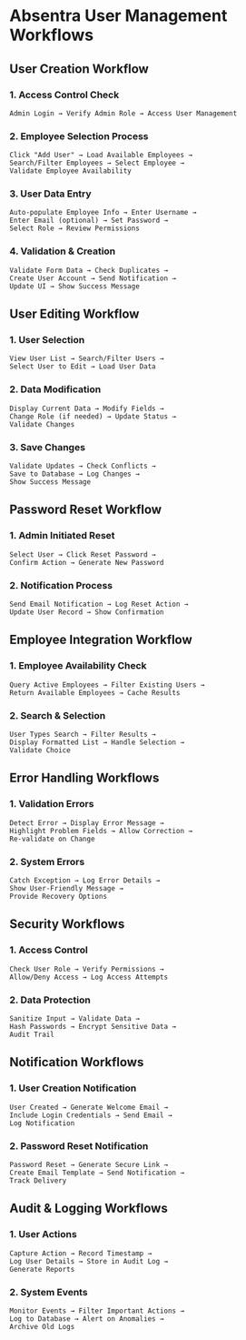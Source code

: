 # Absentra User Management Workflows

## User Creation Workflow

### 1. Access Control Check
```
Admin Login → Verify Admin Role → Access User Management
```

### 2. Employee Selection Process
```
Click "Add User" → Load Available Employees → 
Search/Filter Employees → Select Employee → 
Validate Employee Availability
```

### 3. User Data Entry
```
Auto-populate Employee Info → Enter Username → 
Enter Email (optional) → Set Password → 
Select Role → Review Permissions
```

### 4. Validation & Creation
```
Validate Form Data → Check Duplicates → 
Create User Account → Send Notification → 
Update UI → Show Success Message
```

## User Editing Workflow

### 1. User Selection
```
View User List → Search/Filter Users → 
Select User to Edit → Load User Data
```

### 2. Data Modification
```
Display Current Data → Modify Fields → 
Change Role (if needed) → Update Status → 
Validate Changes
```

### 3. Save Changes
```
Validate Updates → Check Conflicts → 
Save to Database → Log Changes → 
Show Success Message
```

## Password Reset Workflow

### 1. Admin Initiated Reset
```
Select User → Click Reset Password → 
Confirm Action → Generate New Password
```

### 2. Notification Process
```
Send Email Notification → Log Reset Action → 
Update User Record → Show Confirmation
```

## Employee Integration Workflow

### 1. Employee Availability Check
```
Query Active Employees → Filter Existing Users → 
Return Available Employees → Cache Results
```

### 2. Search & Selection
```
User Types Search → Filter Results → 
Display Formatted List → Handle Selection → 
Validate Choice
```

## Error Handling Workflows

### 1. Validation Errors
```
Detect Error → Display Error Message → 
Highlight Problem Fields → Allow Correction → 
Re-validate on Change
```

### 2. System Errors
```
Catch Exception → Log Error Details → 
Show User-Friendly Message → 
Provide Recovery Options
```

## Security Workflows

### 1. Access Control
```
Check User Role → Verify Permissions → 
Allow/Deny Access → Log Access Attempts
```

### 2. Data Protection
```
Sanitize Input → Validate Data → 
Hash Passwords → Encrypt Sensitive Data → 
Audit Trail
```

## Notification Workflows

### 1. User Creation Notification
```
User Created → Generate Welcome Email → 
Include Login Credentials → Send Email → 
Log Notification
```

### 2. Password Reset Notification
```
Password Reset → Generate Secure Link → 
Create Email Template → Send Notification → 
Track Delivery
```

## Audit & Logging Workflows

### 1. User Actions
```
Capture Action → Record Timestamp → 
Log User Details → Store in Audit Log → 
Generate Reports
```

### 2. System Events
```
Monitor Events → Filter Important Actions → 
Log to Database → Alert on Anomalies → 
Archive Old Logs
```